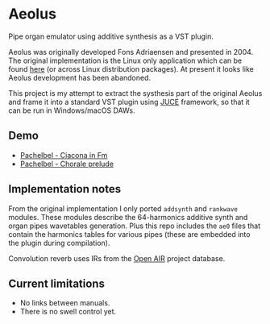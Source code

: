 # Aeolus
Pipe organ emulator using additive synthesis as a VST plugin.

Aeolus was originally developed Fons Adriaensen and presented in 2004. The original implementation is the Linux only application which can be found [here](https://kokkinizita.linuxaudio.org/linuxaudio/aeolus/) (or across Linux distribution packages). At present it looks like Aeolus development has been abandoned.

This project is my attempt to extract the systhesis part of the original Aeolus and frame it into a standard VST plugin using [JUCE](https://github.com/juce-framework/JUCE) framework, so that it can be run in Windows/macOS DAWs.

## Demo
- [Pachelbel - Ciacona in Fm](demo/Pachelbel_Ciacona_in_Fm.mp3)
- [Pachelbel - Chorale prelude](demo/Pachelbel_Chorale_prelude.mp3) 

## Implementation notes

From the original implementation I only ported `addsynth` and `rankwave` modules. These modules describe the 64-harmonics additive synth and organ pipes wavetables generation. Plus this repo includes the `ae0` files that contain the harmonics tables for various pipes (these are embedded into the plugin during compilation).

Convolution reverb uses IRs from the [Open AIR](https://www.openair.hosted.york.ac.uk/) project database.

## Current limitations
- No links between manuals.
- There is no swell control yet.
